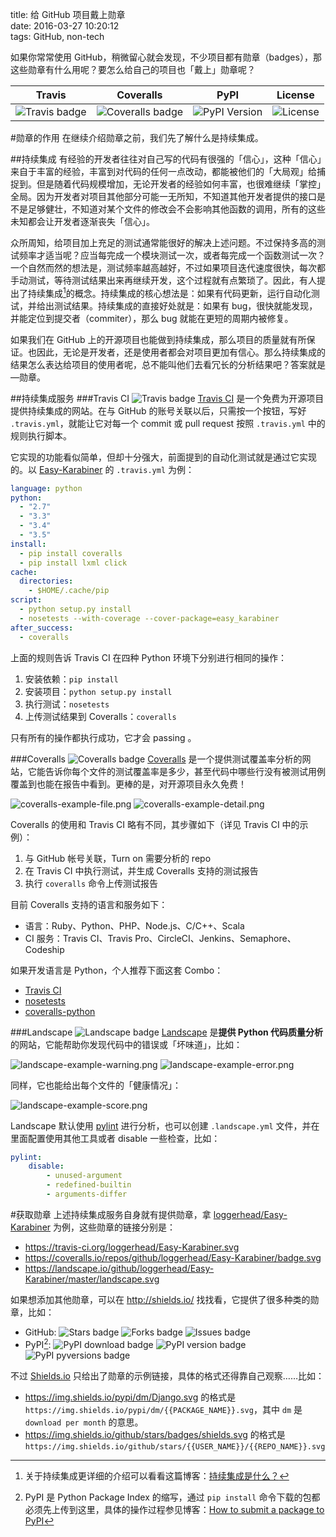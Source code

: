 title: 给 GitHub 项目戴上勋章  
date: 2016-03-27 10:20:12  
tags: GitHub, non-tech

如果你常常使用 GitHub，稍微留心就会发现，不少项目都有勋章（badges），那这些勋章有什么用呢？要怎么给自己的项目也「戴上」勋章呢？

<!--- SUMMARY_END -->

|       Travis      |      Coveralls       |        PyPI       |   License    |
|-------------------|----------------------|-------------------|--------------|
| ![Travis badge][] | ![Coveralls badge][] | ![PyPI Version][] | ![License][] |

[Travis badge]: https://img.shields.io/travis/loggerhead/Easy-Karabiner.svg
[Landscape badge]: https://landscape.io/github/loggerhead/Easy-Karabiner/master/landscape.svg
[Coveralls badge]: https://img.shields.io/coveralls/loggerhead/Easy-Karabiner.svg
[PyPI Version]: https://img.shields.io/pypi/v/easy_karabiner.svg
[License]: https://img.shields.io/badge/license-MIT-blue.svg

#勋章的作用
在继续介绍勋章之前，我们先了解什么是持续集成。

##持续集成
有经验的开发者往往对自己写的代码有很强的「信心」，这种「信心」来自于丰富的经验，丰富到对代码的任何一点改动，都能被他们的「大局观」给捕捉到。但是随着代码规模增加，无论开发者的经验如何丰富，也很难继续「掌控」全局。因为开发者对项目其他部分可能一无所知，不知道其他开发者提供的接口是不是足够健壮，不知道对某个文件的修改会不会影响其他函数的调用，所有的这些未知都会让开发者逐渐丧失「信心」。

众所周知，给项目加上充足的测试通常能很好的解决上述问题。不过保持多高的测试频率才适当呢？应当每完成一个模块测试一次，或者每完成一个函数测试一次？一个自然而然的想法是，测试频率越高越好，不过如果项目迭代速度很快，每次都手动测试，等待测试结果出来再继续开发，这个过程就有点繁琐了。因此，有人提出了持续集成[^continuous-integration]的概念。持续集成的核心想法是：如果有代码更新，运行自动化测试，并给出测试结果。持续集成的直接好处就是：如果有 bug，很快就能发现，并能定位到提交者（commiter），那么 bug 就能在更短的周期内被修复。

如果我们在 GitHub 上的开源项目也能做到持续集成，那么项目的质量就有所保证。也因此，无论是开发者，还是使用者都会对项目更加有信心。那么持续集成的结果怎么表达给项目的使用者呢，总不能叫他们去看冗长的分析结果吧？答案就是—勋章。

[^continuous-integration]: 关于持续集成更详细的介绍可以看看这篇博客：[持续集成是什么？](http://www.ruanyifeng.com/blog/2015/09/continuous-integration.html)

##持续集成服务
###Travis CI ![Travis badge][]
[Travis CI][] 是一个免费为开源项目提供持续集成的网站。在与 GitHub 的账号关联以后，只需按一个按钮，写好 `.travis.yml`，就能让它对每一个 commit 或 pull request 按照 `.travis.yml` 中的规则执行脚本。

[Travis CI]: https://travis-ci.org/

它实现的功能看似简单，但却十分强大，前面提到的自动化测试就是通过它实现的。以 [Easy-Karabiner](https://github.com/loggerhead/Easy-Karabiner) 的 `.travis.yml` 为例：

```yaml
language: python
python:
  - "2.7"
  - "3.3"
  - "3.4"
  - "3.5"
install:
  - pip install coveralls
  - pip install lxml click
cache:
  directories:
    - $HOME/.cache/pip
script:
  - python setup.py install
  - nosetests --with-coverage --cover-package=easy_karabiner
after_success:
  - coveralls
```

上面的规则告诉 Travis CI 在四种 Python 环境下分别进行相同的操作：

1. 安装依赖：`pip install`
2. 安装项目：`python setup.py install`
3. 执行测试：`nosetests`
4. 上传测试结果到 Coveralls：`coveralls`

只有所有的操作都执行成功，它才会 passing 。

###Coveralls ![Coveralls badge][]
[Coveralls](https://coveralls.io/) 是一个提供测试覆盖率分析的网站，它能告诉你每个文件的测试覆盖率是多少，甚至代码中哪些行没有被测试用例覆盖到也能在报告中看到。更棒的是，对开源项目永久免费！

![coveralls-example-file.png](https://loggerhead.me/_images/coveralls-example-file.png)
![coveralls-example-detail.png](https://loggerhead.me/_images/coveralls-example-detail.png)

Coveralls 的使用和 Travis CI 略有不同，其步骤如下（详见 Travis CI 中的示例）：

1. 与 GitHub 帐号关联，Turn on 需要分析的 repo
2. 在 Travis CI 中执行测试，并生成 Coveralls 支持的测试报告
3. 执行 `coveralls` 命令上传测试报告

目前 Coveralls 支持的语言和服务如下：

* 语言：Ruby、Python、PHP、Node.js、C/C++、Scala
* CI 服务：Travis CI、Travis Pro、CircleCI、Jenkins、Semaphore、Codeship

如果开发语言是 Python，个人推荐下面这套 Combo：

* [Travis CI][]
* [nosetests](https://nose.readthedocs.org/en/latest/)
* [coveralls-python](https://github.com/coagulant/coveralls-python)

###Landscape ![Landscape badge][]
[Landscape](https://landscape.io/) 是**提供 Python 代码质量分析**的网站，它能帮助你发现代码中的错误或「坏味道」，比如：

![landscape-example-warning.png](https://loggerhead.me/_images/landscape-example-warning.png)
![landscape-example-error.png](https://loggerhead.me/_images/landscape-example-error.png)

同样，它也能给出每个文件的「健康情况」：

![landscape-example-score.png](https://loggerhead.me/_images/landscape-example-score.png)

Landscape 默认使用 [pylint](https://github.com/PyCQA/pylint) 进行分析，也可以创建 `.landscape.yml` 文件，并在里面配置使用其他工具或者 disable 一些检查，比如：

```yaml
pylint:
    disable:
        - unused-argument
        - redefined-builtin
        - arguments-differ
```

#获取勋章
上述持续集成服务自身就有提供勋章，拿 [loggerhead/Easy-Karabiner](https://github.com/loggerhead/Easy-Karabiner) 为例，这些勋章的链接分别是：

* <https://travis-ci.org/loggerhead/Easy-Karabiner.svg>
* <https://coveralls.io/repos/github/loggerhead/Easy-Karabiner/badge.svg>
* <https://landscape.io/github/loggerhead/Easy-Karabiner/master/landscape.svg>

如果想添加其他勋章，可以在 http://shields.io/ 找找看，它提供了很多种类的勋章，比如：

* GitHub: ![Stars badge][] ![Forks badge][] ![Issues badge][]
* PyPI[^How-to-submit-a-package-to-PyPI]: ![PyPI download badge][] ![PyPI version badge][] ![PyPI pyversions badge][]

[Stars badge]: https://img.shields.io/github/stars/django/django.svg
[Forks badge]: https://img.shields.io/github/forks/django/django.svg
[Issues badge]: https://img.shields.io/github/issues/django/django.svg
[PyPI download badge]: https://img.shields.io/pypi/dm/Django.svg
[PyPI version badge]: https://img.shields.io/pypi/v/Django.svg
[PyPI pyversions badge]: https://img.shields.io/pypi/pyversions/Django.svg

不过 [Shields.io](http://shields.io/) 只给出了勋章的示例链接，具体的格式还得靠自己观察……比如：

* <https://img.shields.io/pypi/dm/Django.svg> 的格式是 `https://img.shields.io/pypi/dm/{{PACKAGE_NAME}}.svg`，其中 `dm` 是 `download per month` 的意思。
* <https://img.shields.io/github/stars/badges/shields.svg> 的格式是 `https://img.shields.io/github/stars/{{USER_NAME}}/{{REPO_NAME}}.svg`

[^How-to-submit-a-package-to-PyPI]: PyPI 是 Python Package Index 的缩写，通过 `pip install` 命令下载的包都必须先上传到这里，具体的操作过程参见博客：[How to submit a package to PyPI](http://peterdowns.com/posts/first-time-with-pypi.html)
